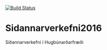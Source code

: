 ﻿[![Build Status](https://travis-ci.org/NightOwls1/Sidannarverkefni2016.svg?branch=master)](https://travis-ci.org/NightOwls1/Sidannarverkefni2016)
# Sidannarverkefni2016
Síðannarverkefni í Hugbúnarðarfræði 
